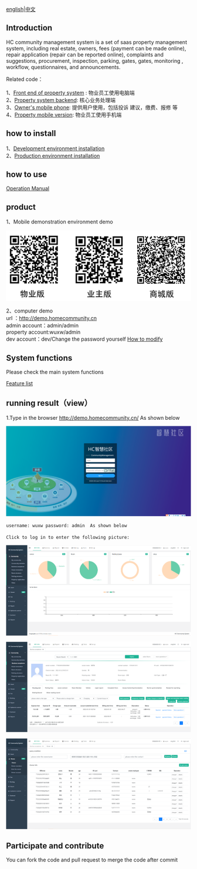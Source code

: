 [english](Readme_en.md)|[中文](Readme_cn.md)
## Introduction
 HC community management system is a set of saas property management system, including real estate, owners, fees (payment can be made online), repair application (repair can be reported online), complaints and suggestions, procurement, inspection, parking, gates, gates, monitoring , workflow, questionnaires, and announcements.
 
 Related code：<br/><br/>
 1、[Front end of property system](https://gitee.com/java110/MicroCommunityWeb) : 物业员工使用电脑端<br/>
 2、[Property system backend](https://gitee.com/wuxw7/MicroCommunity): 核心业务处理端<br/>
 3、[Owner's mobile phone](https://gitee.com/java110/WechatOwnerService): 提供用户使用，包括投诉 建议，缴费、报修 等<br/>
 4、[Property mobile version](https://gitee.com/java110/PropertyApp): 物业员工使用手机端<br/>

## how to install

1、[Development environment installation](docs/installHcDev.md) <br/>
2、[Production environment installation](docs/installHcProd.md)<br/>

## how to use

[Operation Manual](http://bbs.homecommunity.cn/document.html?docId=102022031484710001)

   
## product

1、Mobile demonstration environment demo

   ![image](docs/img/hc.png)

2、computer demo<br/>
url ：http://demo.homecommunity.cn <br/>
admin account：admin/admin<br/>
property account:wuxw/admin<br/>
dev account：dev/Change the password yourself [How to modify](http://bbs.homecommunity.cn/pages/bbs/topic.html?topicId=102021110520080050)
    
## System functions
   
   Please check the main system functions
     
   [Feature list](http://bbs.homecommunity.cn/pages/bbs/topic.html?topicId=102022042459860343)
  
## running result（view）
1.Type in the browser http://demo.homecommunity.cn/ As shown below

![image](docs/img/login_en.png)

    username: wuxw password: admin  As shown below

    Click to log in to enter the following picture:

![image](docs/img/index_en.png)

![image](docs/img/business_en.png)

![image](docs/img/owner_en.png)

## Participate and contribute

You can fork the code and pull request to merge the code after commit




